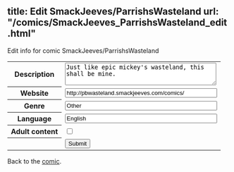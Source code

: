 title: Edit SmackJeeves/ParrishsWasteland
url: "/comics/SmackJeeves_ParrishsWasteland_edit.html"
---
Edit info for comic SmackJeeves/ParrishsWasteland

<form name="comic" action="http://gaepostmail.appspot.com/comic/" method="post">
<table class="comicinfo">
<tr>
<th>Description</th><td><textarea name="description" cols="40" rows="3">Just like epic mickey's wasteland, this shall be mine.</textarea></td>
</tr>
<tr>
<th>Website</th><td><input type="text" name="url" value="http://pbwasteland.smackjeeves.com/comics/" size="40"/></td>
</tr>
<tr>
<th>Genre</th><td><input type="text" name="genre" value="Other" size="40"/></td>
</tr>
<tr>
<th>Language</th><td><input type="text" name="language" value="English" size="40"/></td>
</tr>
<tr>
<th>Adult content</th><td><input type="checkbox" name="adult" value="adult" /></td>
</tr>
<tr>
<th></th><td>
<input type="hidden" name="comic" value="SmackJeeves_ParrishsWasteland" />
<input type="submit" name="submit" value="Submit" />
</td>
</tr>
</table>
</form>

Back to the [comic](SmackJeeves_ParrishsWasteland.html).
